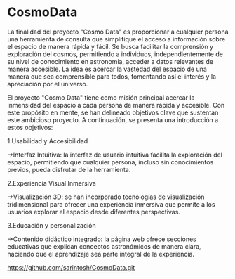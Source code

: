 # CosmoData
La finalidad del proyecto "Cosmo Data" es proporcionar a cualquier persona una herramienta de consulta que simplifique 
el acceso a información sobre el espacio de manera rápida y fácil. Se busca facilitar la comprensión y exploración del cosmos, 
permitiendo a individuos, independientemente de su nivel de conocimiento en astronomía, acceder a datos relevantes de manera accesible. 
La idea es acercar la vastedad del espacio de una manera que sea comprensible para todos, fomentando así el interés y la apreciación por el universo. 

El proyecto "Cosmo Data" tiene como misión principal acercar la inmensidad del espacio a cada persona de manera rápida y accesible.
Con este propósito en mente, se han delineado objetivos clave que sustentan este ambicioso proyecto.
A continuación, se presenta una introducción a estos objetivos: 

1.Usabilidad y Accesibilidad 

  ->Interfaz Intuitiva: la interfaz de usuario intuitiva facilita la exploración del espacio, 
  permitiendo que cualquier persona, incluso sin conocimientos previos, pueda disfrutar de la herramienta. 

2.Experiencia Visual Inmersiva 

->Visualización 3D: se han incorporado tecnologías de visualización tridimensional para ofrecer una experiencia
inmersiva que permite a los usuarios explorar el espacio desde diferentes perspectivas. 

3.Educación y personalización 

->Contenido didáctico integrado: la página web ofrece secciones educativas que explican conceptos astronómicos 
de manera clara, haciendo que el aprendizaje sea parte integral de la experiencia. 

 
https://github.com/sarintosh/CosmoData.git